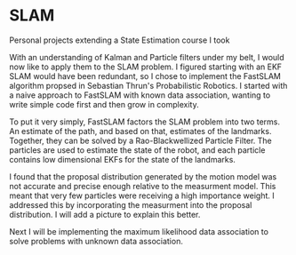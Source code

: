 # SLAM
Personal projects extending a State Estimation course I took

With an understanding of Kalman and Particle filters under my belt, I would now like to apply them to the SLAM problem. I figured starting with an EKF SLAM would have been redundant, so I chose to implement the FastSLAM algorithm propsed in Sebastian Thrun's Probabilistic Robotics.  I started with a naive approach to FastSLAM with known data association, wanting to write simple code first and then grow in complexity.

To put it very simply, FastSLAM factors the SLAM problem into two terms. An estimate of the path, and based on that, estimates of the landmarks. Together, they can be solved by a Rao-Blackwellized Particle Filter. The particles are used to estimate the state of the robot, and each particle contains low dimensional EKFs for the state of the landmarks.

I found that the proposal distribution generated by the motion model was not accurate and precise enough relative to the measurment model. This meant that very few particles were receiving a high importance weight. I addressed this by incorporating the measurment into the proposal distribution. I will add a picture to explain this better.

Next I will be implementing the maximum likelihood data association to solve problems with unknown data association.
